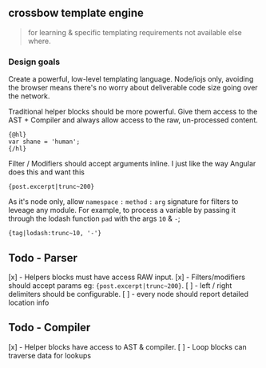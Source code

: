 ## crossbow template engine

> for learning & specific templating requirements not available else where.

### Design goals

Create a powerful, low-level templating language. Node/iojs only, avoiding the browser means 
there's no worry about deliverable code size going over the network.

Traditional helper blocks should be more powerful. Give them access to the AST + Compiler
and always allow access to the raw, un-processed content. 
 
```
{@hl}
var shane = 'human';
{/hl}
```

Filter / Modifiers should accept arguments inline. I just like the way Angular does this
 and want this
 
```
{post.excerpt|trunc~200}
```
 
As it's node only, allow `namespace` `:` `method` `:` `arg` signature for filters to leveage
any module. For example, to process a variable by passing it through the lodash 
function `pad` with the args `10` & `-`;
  
```
{tag|lodash:trunc~10, '-'}
```

## Todo - Parser
[x] - Helpers blocks must have access RAW input.
[x] - Filters/modifiers should accept params eg: `{post.excerpt|trunc~200}`.
[ ] - left / right delimiters should be configurable.
[ ] - every node should report detailed location info

## Todo - Compiler
[x] - Helper blocks have access to AST & compiler.
[ ] - Loop blocks can traverse data for lookups
